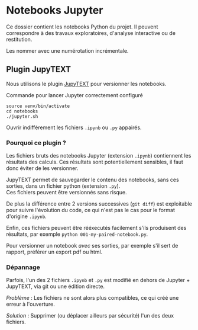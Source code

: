 # Notebooks Jupyter

Ce dossier contient les notebooks Python du projet. 
Il peuvent correspondre à des travaux exploratoires, d'analyse interactive ou de restitution. 

Les nommer avec une numérotation incrémentale.

## Plugin JupyTEXT

Nous utilisons le plugin [JupyTEXT](https://github.com/mwouts/jupytext) pour versionner les notebooks. 

Commande pour lancer Jupyter correctement configuré 

    source venv/bin/activate
    cd notebooks
    ./jupyter.sh

Ouvrir indifférement les fichiers `.ipynb` ou `.py` appairés.

### Pourquoi ce plugin ?

Les fichiers bruts des notebooks Jupyter (extension `.ipynb`) contiennent les résultats des calculs.
Ces résultats sont potentiellement sensibles, il faut donc éviter de les versionner.

JupyTEXT permet de sauvegarder le contenu des notebooks, sans ces sorties, dans un fichier python (extension `.py`).  
Ces fichiers peuvent être versionnés sans risque. 

De plus la différence entre 2 versions successives (`git diff`) est exploitable pour suivre l'évolution du code,
ce qui n'est pas le cas pour le format d'origine `.ipynb`.

Enfin, ces fichiers peuvent être rééxecutés facilement s'ils produisent des résultats, 
par exemple `python 001-my-paired-notebook.py`.

Pour versionner un notebook *avec* ses sorties, par exemple s'il sert de rapport, préférer un export pdf ou html.


### Dépannage

Parfois, l'un des 2 fichiers `.ipynb` et `.py` est modifié en dehors de Jupyter + JupyTEXT, via git ou une édition directe. 

*Problème* : Les fichiers ne sont alors plus compatibles, ce qui créé une erreur à l'ouverture. 
 
*Solution* : Supprimer (ou déplacer ailleurs par sécurité) l'un des deux fichiers.      
